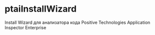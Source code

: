 # ptaiInstallWizard
Install Wizard для анализатора кода Positive Technologies Application Inspector Enterprise

